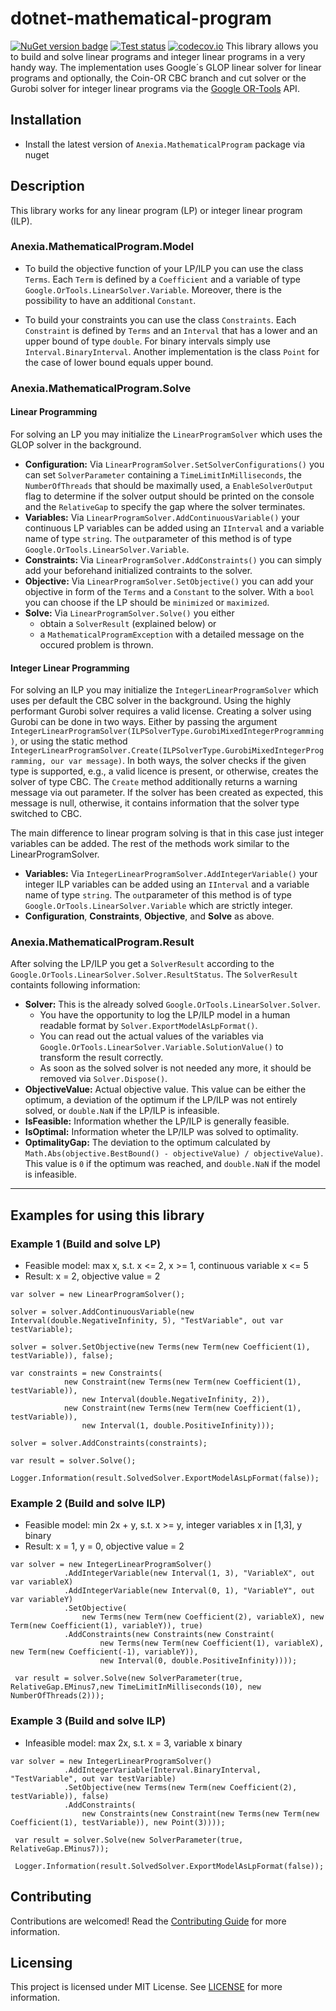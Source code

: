 # dotnet-mathematical-program

[![](https://img.shields.io/nuget/v/Anexia.MathematicalProgram "NuGet version badge")](https://www.nuget.org/packages/Anexia.MathematicalProgram)
[![](https://github.com/anexia/dotnetcore-mathematical-program/actions/workflows/test.yml/badge.svg?branch=main "Test status")](https://github.com/anexia/dotnetcore-mathematical-program/actions/workflows/test.yml)
[![codecov.io](https://codecov.io/github/Anexia/dotnetcore-mathematical-program/coverage.svg?branch=main "Code coverage")](https://codecov.io/github/Anexia/dotnetcore-mathematical-program/coverage.svg?branch=main)
This library allows you to build and solve linear programs and integer linear programs in a very handy way.
The implementation uses Google´s GLOP linear solver for linear programs and optionally, the Coin-OR CBC branch and cut
solver
or the Gurobi solver for integer linear programs via the [Google OR-Tools](https://developers.google.com/optimization)
API.

## Installation

- Install the latest version of `Anexia.MathematicalProgram` package via nuget

## Description

This library works for any linear program (LP) or integer linear program (ILP).

### Anexia.MathematicalProgram.Model

- To build the objective function of your LP/ILP you can use the class `Terms`.
  Each `Term` is defined by a `Coefficient` and a variable of type `Google.OrTools.LinearSolver.Variable`.
  Moreover, there is the possibility to have an additional `Constant`.

- To build your constraints you can use the class `Constraints`.
  Each `Constraint` is defined by `Terms` and an `Interval` that has a lower and an upper bound of
  type `double`.
  For binary intervals simply use `Interval.BinaryInterval`.
  Another implementation is the class `Point` for the case of lower bound equals upper bound.

### Anexia.MathematicalProgram.Solve

#### Linear Programming

For solving an LP you may initialize the `LinearProgramSolver` which uses the GLOP solver in the background.

- **Configuration:** Via `LinearProgramSolver.SetSolverConfigurations()` you can set `SolverParameter` containing a `TimeLimitInMilliseconds`,
  the `NumberOfThreads` that should be maximally used, a `EnableSolverOutput` flag to determine if the solver output should be
  printed on the console and the `RelativeGap` to specify the gap where the solver terminates.
- **Variables:** Via `LinearProgramSolver.AddContinuousVariable()` your continuous LP variables can be added
  using an `IInterval` and a variable name of type `string`.
  The `out`parameter of this method is of type `Google.OrTools.LinearSolver.Variable`.
- **Constraints:** Via `LinearProgramSolver.AddConstraints()` you can simply add your beforehand initialized
  contraints to the solver.
- **Objective:** Via `LinearProgramSolver.SetObjective()` you can add your objective in form of the `Terms`
  and a `Constant` to the solver.
  With a `bool` you can choose if the LP should be `minimized` or `maximized`.
- **Solve:** Via `LinearProgramSolver.Solve()` you either
  - obtain a `SolverResult` (explained below) or
  - a `MathematicalProgramException` with a detailed message on the occured problem is thrown.

#### Integer Linear Programming

For solving an ILP you may initialize the `IntegerLinearProgramSolver` which uses per default the CBC solver in the
background.
Using the highly performant Gurobi solver requires a valid license.
Creating a solver using Gurobi can be done in two ways. Either by passing the argument
`IntegerLinearProgramSolver(ILPSolverType.GurobiMixedIntegerProgramming)`,
or using the static
method `IntegerLinearProgramSolver.Create(ILPSolverType.GurobiMixedIntegerProgramming, our var message)`.
In both ways, the solver checks if the given type is supported, e.g., a valid licence is present, or otherwise, creates
the solver of type CBC. The `Create` method additionally returns a warning message via out parameter.
If the solver has been created as expected, this message is null, otherwise, it contains information that the
solver type switched to CBC.

The main difference to linear program solving is that in this case just integer variables can be added.
The rest of the methods work similar to the LinearProgramSolver.

- **Variables:** Via `IntegerLinearProgramSolver.AddIntegerVariable()` your integer ILP variables can be added using
  an `IInterval` and a variable name of type `string`. The `out`parameter of this method is of type
  `Google.OrTools.LinearSolver.Variable` which are strictly integer.
- **Configuration**, **Constraints**, **Objective**, and **Solve** as above.

### Anexia.MathematicalProgram.Result

After solving the LP/ILP you get a `SolverResult` according to the `Google.OrTools.LinearSolver.Solver.ResultStatus`.
The `SolverResult` containts following information:

- **Solver:** This is the already solved `Google.OrTools.LinearSolver.Solver`.
  - You have the opportunity to log the LP/ILP model in a human readable format by `Solver.ExportModelAsLpFormat()`.
  - You can read out the actual values of the variables via `Google.OrTools.LinearSolver.Variable.SolutionValue()`
    to transform the result correctly.
  - As soon as the solved solver is not needed any more, it should be removed via `Solver.Dispose()`.
- **ObjectiveValue:** Actual objective value. This value can be either the optimum, a deviation of the optimum
  if the LP/ILP was not entirely solved, or `double.NaN` if the LP/ILP is infeasible.
- **IsFeasible:** Information whether the LP/ILP is generally feasible.
- **IsOptimal:** Information wheter the LP/ILP was solved to optimality.
- **OptimalityGap:** The deviation to the optimum calculated by
  `Math.Abs(objective.BestBound() - objectiveValue) / objectiveValue)`. This value is `0` if the optimum was reached,
  and `double.NaN` if the model is infeasible.

***

## Examples for using this library

### Example 1 (Build and solve LP)

- Feasible model: max x, s.t. x <= 2, x >= 1, continuous variable x <= 5
- Result: x = 2, objective value = 2

```
var solver = new LinearProgramSolver();

solver = solver.AddContinuousVariable(new Interval(double.NegativeInfinity, 5), "TestVariable", out var testVariable);

solver = solver.SetObjective(new Terms(new Term(new Coefficient(1), testVariable)), false);

var constraints = new Constraints(
            new Constraint(new Terms(new Term(new Coefficient(1), testVariable)),
                new Interval(double.NegativeInfinity, 2)),
            new Constraint(new Terms(new Term(new Coefficient(1), testVariable)),
                new Interval(1, double.PositiveInfinity)));

solver = solver.AddConstraints(constraints);

var result = solver.Solve();

Logger.Information(result.SolvedSolver.ExportModelAsLpFormat(false));
```

### Example 2 (Build and solve ILP)

- Feasible model: min 2x + y, s.t. x >= y, integer variables x in [1,3], y binary
- Result: x = 1, y = 0, objective value = 2

```
var solver = new IntegerLinearProgramSolver()
            .AddIntegerVariable(new Interval(1, 3), "VariableX", out var variableX)
            .AddIntegerVariable(new Interval(0, 1), "VariableY", out var variableY)
            .SetObjective(
                new Terms(new Term(new Coefficient(2), variableX), new Term(new Coefficient(1), variableY)), true)
            .AddConstraints(new Constraints(new Constraint(
                    new Terms(new Term(new Coefficient(1), variableX), new Term(new Coefficient(-1), variableY)),
                    new Interval(0, double.PositiveInfinity))));

 var result = solver.Solve(new SolverParameter(true, RelativeGap.EMinus7,new TimeLimitInMilliseconds(10), new NumberOfThreads(2)));
```

### Example 3 (Build and solve ILP)

- Infeasible model: max 2x, s.t. x = 3, variable x binary

```
var solver = new IntegerLinearProgramSolver()
            .AddIntegerVariable(Interval.BinaryInterval, "TestVariable", out var testVariable)
            .SetObjective(new Terms(new Term(new Coefficient(2), testVariable)), false)
            .AddConstraints(
                new Constraints(new Constraint(new Terms(new Term(new Coefficient(1), testVariable)), new Point(3))));

 var result = solver.Solve(new SolverParameter(true, RelativeGap.EMinus7));

 Logger.Information(result.SolvedSolver.ExportModelAsLpFormat(false));
```


## Contributing

Contributions are welcomed! Read the [Contributing Guide](CONTRIBUTING.md) for more information.

## Licensing

This project is licensed under MIT License. See [LICENSE](LICENSE) for more information.



